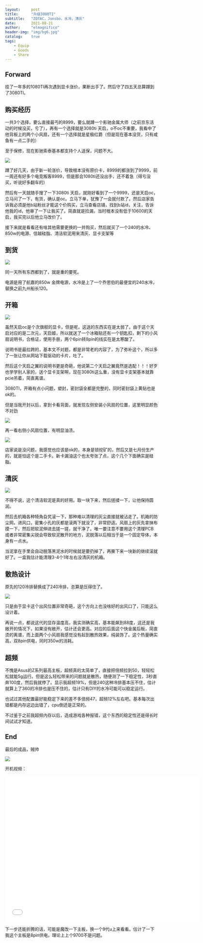 ```yaml
---
layout:     post
title:      "升级3080TI"
subtitle:   "ZOTAC，Jonsbo，水冷，清灰"
date:       2021-08-21
author:     "elmagnifico"
header-img: "img/bg6.jpg"
catalog:    true
tags:
    - Equip
    - Goods
    - Share
---
```


## Forward

挂了一年多的1080TI再次遇到显卡涨价，果断出手了。然后守了四五天总算蹲到了3080TI。



## 购买经历

一共3个选择，要么直接最丐的8999，要么就蹲一个影驰金属大师（之前京东活动的时候没买，亏了），再有一个选择就是3080ti 天启，o不oc不重要，我看中了他背板上的两个小风扇，还有一个选择就是星极红爵（但是现在基本没货，只有咸鱼有一点二手的）



至于保修，现在影驰索泰基本都支持个人送保，问题不大。

![](http://img.elmagnifico.tech:9514/static/upload/elmagnifico/LgNOy5JFEujlfca.png)



蹲了好几天，由于新一轮涨价，导致根本没有原价卡，8999的都涨到了9999，前一周还有好多个电竞叛客8999，但是那会1080ti还没出手，还不着急（得亏没买，听说好多翻车的）



然后有一天就随手搜了一下3080ti 天启，就刚好看到了一个9999，还是天启oc，立马问了一下，有货，确认是oc。立马下单，犹豫了一会就付款了。然后店家告诉我必须是他b站粉丝才能这个价购买，立马查看店铺，找到b站id，关注，告诉他我的id，他审了一下让我买了。简直就是捡漏，当时根本没有低于10600的天启，我买完以后他立马改价了。

接下来就是看看还有啥其他需要更换的一并购买，然后就买了一个240的水冷、850w的电源、信越硅脂、清洁软泥用来清灰、显卡支架等



## 到货

![](http://img.elmagnifico.tech:9514/static/upload/elmagnifico/cGnyN4t59LpkDSl.png)

同一天所有东西都到了，就是重的要死。

电源是用了航嘉的850w 金牌电源，水冷是上了一个乔思伯的最便宜的240水冷，替换之前九州船长120。



## 开箱

![](http://img.elmagnifico.tech:9514/static/upload/elmagnifico/Qu7dKV3jtYJzrfw.png)

虽然天启oc是个次旗舰的显卡，但是呢，这送的东西实在是太弱了。由于这个天启对应的是二次元，天启姬，所以就送了一个冰箱贴还有一个钥匙扣，剩下的小风扇说明书，合格证，使用手册，两个6pin转8pin的线实在是太寒酸了。

说明书是最拉跨的，基本文不对题，都是非常老的内容了，为了弥补这个，所以多了一张让你从网站下载驱动的卡片，吐了。

然后这个天启之翼的说明书更是奇葩，他说第二个天启之翼竟然是选配！！！好歹也学学别人家的，送个显卡支架啊，现在3080ti这么重，没有显卡支架基本就靠pcie吊着，简直离谱。



3080TI，开箱有点小问题，塑封，密封袋全都是完整的，同时密封袋上黄贴也是ok的。

但是当我开封以后，拿到卡看背面，就发现左侧安装小风扇的位置，这里明显颜色不对劲

![](http://img.elmagnifico.tech:9514/static/upload/elmagnifico/76efvKQTOcndLh1.png)

再一看右侧小风扇位置，有明显油渍。

![](http://img.elmagnifico.tech:9514/static/upload/elmagnifico/xicWv78krdZTRPB.png)

店家说是没问题，我感觉也应该是ok的，本身是锁挖矿的，然后又是七月份生产的，就是怕这个是二手卡。新卡漏油这个也太夸张了点，这个几个下面确实是硅脂。



## 清灰

![](http://img.elmagnifico.tech:9514/static/upload/elmagnifico/nRrYgeDCVcXzpfk.png)

不得不说，这个清洁软泥是真的好用。取一块下来，然后搓揉一下，让他保持圆润。

然后去机箱各种犄角旮旯滚一下，那种难以清理的灰尘直接就被沾走了。机箱的防尘网，进风口，密集小孔的灰都是滚两下就没了，非常舒适。风扇上的灰先拿抹布摸一下，然后把软泥伸进去搓一搓，就干净了。唯一要注意不要用这个清理PCB或者非常密集尖锐会导致软泥散开的地方，泥脱落以后相当于是一个固定导体，本身有一点水。

当泥拿在手里会自动脱落黑泥水的时候就是要扔掉了，再撕下来一块新的继续滚就好了。一盒我估计能清理3-4个1年左右没清灰的机箱。



## 散热设计

原先的120冷排替换成了240冷排，总算是压得住了。

![](http://img.elmagnifico.tech:9514/static/upload/elmagnifico/DcrBbe92lusU8En.png)

只是由于显卡这个出风位置非常奇葩，这个方向上也没啥好的出风口了，只能这么设计着。

再说一点，都说这代的显存温度高，我实测确实高，基本能飙到88度，这还是我敞开的情况下，如果没有敞开，估计还会更高。对应的后面这个快金属后板，简直烫的离谱，而上面两个小风扇我感觉没有起到散热效果，纯装饰了。这个热量确实高，双8pin供电，同时350w的消耗。



## 超频

不愧是Asus的Z系列最高主板，超频真的太简单了，直接把倍频拉到50，轻轻松松就能5g运行。但是这么轻松带来的问题就是散热，随便测了一下稳定性，3秒直奔100度，然后我就停了。显示我超频19%，但是240这种冷排基本压不住，估计就算上了360的冷排也是压不住的，估计只有DIY的水冷可能可以稳定运行。

也试过其他配置最好能稳定下来的差不多倍频47，超频12%左右吧。基本每次出错都是内存这边出错了，cpu倒还是正常的。

不过鉴于之前我超频内存以后，造成游戏各种报错，这个东西的稳定性还是得长时间试试才知道。



## End

最后的成品，贼帅

![](http://img.elmagnifico.tech:9514/static/upload/elmagnifico/RDovdZX2KOqVex5.png)

开机视频：

<iframe src="//player.bilibili.com/player.html?aid=720106595&bvid=BV1RQ4y1Y7Uh&cid=394125130&page=1" scrolling="no"  width="640px" height="480px" border="0" frameborder="no" framespacing="0" allowfullscreen="true"> </iframe>



下一步还能折腾的话，可能是魔改一下主板，换一个9代u上来看看。估计了一下我这个主板是8pin供电，理论上上个9700不是问题。

